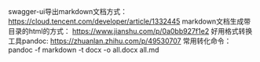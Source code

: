 

swagger-ui导出markdown文档方式：
https://cloud.tencent.com/developer/article/1332445
markdown文档生成带目录的html的方式：
https://www.jianshu.com/p/0a0bb927f1e2
好用格式转换工具pandoc:
https://zhuanlan.zhihu.com/p/49530707
常用转化命令：
pandoc -f markdown -t docx -o all.docx all.md
